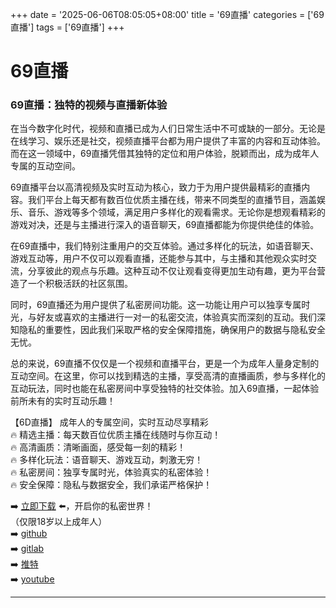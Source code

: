 +++
date = '2025-06-06T08:05:05+08:00'
title = '69直播'
categories = ['69直播']
tags = ['69直播']
+++

# 69直播

### 69直播：独特的视频与直播新体验

在当今数字化时代，视频和直播已成为人们日常生活中不可或缺的一部分。无论是在线学习、娱乐还是社交，视频直播平台都为用户提供了丰富的内容和互动体验。而在这一领域中，69直播凭借其独特的定位和用户体验，脱颖而出，成为成年人专属的互动空间。

69直播平台以高清视频及实时互动为核心，致力于为用户提供最精彩的直播内容。我们平台上每天都有数百位优质主播在线，带来不同类型的直播节目，涵盖娱乐、音乐、游戏等多个领域，满足用户多样化的观看需求。无论你是想观看精彩的游戏对决，还是与主播进行深入的语音聊天，69直播都能为你提供绝佳的体验。

在69直播中，我们特别注重用户的交互体验。通过多样化的玩法，如语音聊天、游戏互动等，用户不仅可以观看直播，还能参与其中，与主播和其他观众实时交流，分享彼此的观点与乐趣。这种互动不仅让观看变得更加生动有趣，更为平台营造了一个积极活跃的社区氛围。

同时，69直播还为用户提供了私密房间功能。这一功能让用户可以独享专属时光，与好友或喜欢的主播进行一对一的私密交流，体验真实而深刻的互动。我们深知隐私的重要性，因此我们采取严格的安全保障措施，确保用户的数据与隐私安全无忧。

总的来说，69直播不仅仅是一个视频和直播平台，更是一个为成年人量身定制的互动空间。在这里，你可以找到精选的主播，享受高清的直播画质，参与多样化的互动玩法，同时也能在私密房间中享受独特的社交体验。加入69直播，一起体验前所未有的实时互动乐趣！

【6D直播】
成年人的专属空间，实时互动尽享精彩  
🔥 精选主播：每天数百位优质主播在线随时与你互动！  
🔥 高清画质：清晰画面，感受每一刻的精彩！  
🔥 多样化玩法：语音聊天、游戏互动，刺激无穷！  
🔥 私密房间：独享专属时光，体验真实的私密体验！  
🔥 安全保障：隐私与数据安全，我们承诺严格保护！  

➡️ [立即下载](https://down123.s3.ap-east-1.amazonaws.com/down/down.html?channelCode=blog) ⬅️，开启你的私密世界！  
（仅限18岁以上成年人）  
➡️ [github](https://aldult-live.github.io/)  
➡️ [gitlab](https://seo-09598d.gitlab.io/)  
➡️ [推特](https://x.com/wegame33)  
➡️ [youtube](https://www.youtube.com/@6Dlive)

---
